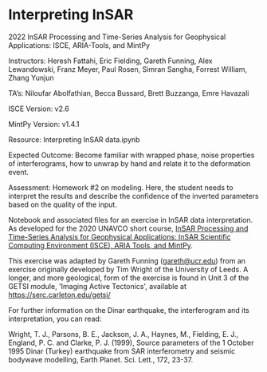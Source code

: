 # Interpreting InSAR

2022 InSAR Processing and Time-Series Analysis for Geophysical Applications: ISCE, ARIA-Tools, and MintPy

Instructors: Heresh Fattahi, Eric Fielding, Gareth Funning, Alex Lewandowski, Franz Meyer, Paul Rosen, Simran Sangha, Forrest William, Zhang Yunjun

TA’s: Niloufar Abolfathian, Becca Bussard, Brett Buzzanga, Emre Havazali

ISCE Version: v2.6

MintPy Version: v1.4.1

Resource: Interpreting InSAR data.ipynb

Expected Outcome: Become familiar with wrapped phase, noise properties of interferograms, how to unwrap by hand and relate it to the deformation event.

Assessment: Homework #2 on modeling. Here, the student needs to interpret the results and describe the confidence of the inverted parameters based on the quality of the input.

Notebook and associated files for an exercise in InSAR data interpretation. As developed for the 2020 UNAVCO short course, <a href="https://www.unavco.org/education/professional-development/short-courses/2020/insar-theory-processing/insar-theory-processing.html">InSAR Processing and Time-Series Analysis for Geophysical Applications: InSAR Scientific Computing Environment (ISCE), ARIA Tools, and MintPy</a>.

This exercise was adapted by Gareth Funning (gareth@ucr.edu) from an exercise originally developed by Tim Wright of the University of Leeds. A longer, and more geological, form of the exercise is found in Unit 3 of the GETSI module, 'Imaging Active Tectonics', available at https://serc.carleton.edu/getsi/

For further information on the Dinar earthquake, the interferogram and its interpretation, you can read:

Wright, T. J., Parsons, B. E., Jackson, J. A., Haynes, M., Fielding, E. J., England, P. C. and Clarke, P. J. (1999), Source parameters of the 1 October 1995 Dinar (Turkey) earthquake from SAR interferometry and seismic bodywave modelling, Earth Planet. Sci. Lett., 172, 23-37.

